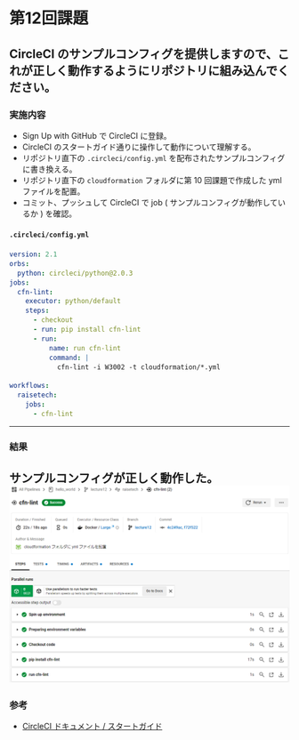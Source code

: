 # 第12回課題
## CircleCI のサンプルコンフィグを提供しますので、これが正しく動作するようにリポジトリに組み込んでください。
### 実施内容
- Sign Up with GitHub で CircleCI に登録。
- CircleCI のスタートガイド通りに操作して動作について理解する。
- リポジトリ直下の `.circleci/config.yml` を配布されたサンプルコンフィグに書き換える。
- リポジトリ直下の `cloudformation` フォルダに第 10 回課題で作成した yml ファイルを配置。
- コミット、プッシュして CircleCI で job ( サンプルコンフィグが動作しているか ) を確認。  

#### `.circleci/config.yml`
```yml
version: 2.1
orbs:
  python: circleci/python@2.0.3
jobs:
  cfn-lint:
    executor: python/default
    steps:
      - checkout
      - run: pip install cfn-lint
      - run:
          name: run cfn-lint
          command: |
            cfn-lint -i W3002 -t cloudformation/*.yml

workflows:
  raisetech:
    jobs:
      - cfn-lint
```
---
### 結果
サンプルコンフィグが正しく動作した。
![Alt text](images_lec12/lecture12/cfn-lint_lec12.png)
---
### 参考
- [CircleCI ドキュメント / スタートガイド](https://circleci.com/docs/ja/getting-started/)